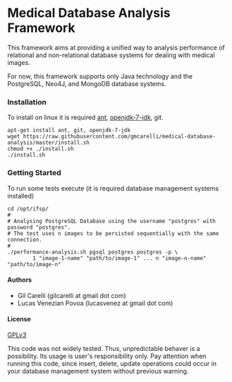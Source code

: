 # Medical Database Analysis Framework

This framework aims at providing a unified way to analysis performance of relational and non-relational database systems for dealing with medical images.

For now, this framework supports only Java technology and the PostgreSQL, Neo4J, and MongoDB database systems.

### Installation

To install on linux it is required [ant](http://ant.apache.org/), [openjdk-7-jdk](http://openjdk.java.net/), git.

```
apt-get install ant, git, openjdk-7-jdk
wget https://raw.githubusercontent.com/gmcarelli/medical-database-analysis/master/install.sh
chmod +x ./install.sh
./install.sh 
```

### Getting Started

To run some tests execute (it is required database management systems installed)

```
cd /opt/ifsp/
#
# Analysing PostgreSQL Database using the username "postgres" with password "postgres". 
# The test uses n images to be persisted sequentially with the same connection. 
#
./performance-analysis.sh pgsql postgres postgres -p \ 
		1 "image-1-name" "path/to/image-1" ... n "image-n-name" "path/to/image-n"
```

#### Authors
* Gil Carelli (gilcarelli at gmail dot com)
* Lucas Venezian Povoa (lucasvenez at gmail dot com)

#### License

[GPLv3](https://www.gnu.org/licenses/gpl-3.0.html)

This code was not widely tested. Thus, unpredictable behaver is a possibility. Its usage is user's responsibility only. Pay attention when running this code, since insert, delete, update operations could occur in your database management system without previous warning.
